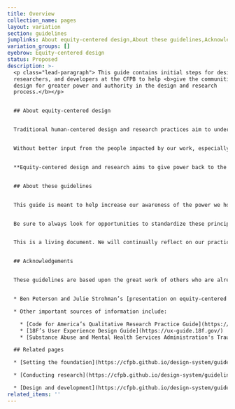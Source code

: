 ```yaml
---
title: Overview
collection_name: pages
layout: variation
section: guidelines
jumplinks: About equity-centered design,About these guidelines,Acknowledgements
variation_groups: []
eyebrow: Equity-centered design
status: Proposed
description: >-
  <p class="lead-paragraph"> This guide contains initial steps for designers,
  researchers, and developers at the CFPB to help <b>give the communities we
  design for greater power and authority in the design and research
  process.</b></p>


  ## About equity-centered design


  Traditional human-centered design and research practices aim to understand and solve for the needs of the people we serve, but with limited input from those people. Designers, researchers, developers, and stakeholders work together to determine goals, what questions to ask, what conclusions to draw, and ultimately what solutions to build. Collectively, we have the power to control the narrative for those we are trying to help.  


  Without better input from the people impacted by our work, especially those in underserved or underrepresented communities, we risk making decisions and creating solutions that do not help them. The natural limits of our own experience may lead us to omit critical perspectives or possibly even create solutions that cause harm.   


  **Equity-centered design and research aims to give power back to the community by purposefully making all the people we design for collaborators in the design and research process.**


  ## About these guidelines


  This guide is meant to help increase our awareness of the power we hold in the design and research process, and to take steps to give more power to those we serve to allow their voices to be heard equitably. We’ve written this guide for use in the context of design, user research, and technology development projects, but we hope it may be of use to any one involved in building solutions for diverse audiences.  The ultimate goal is to infuse equity-centered principles into all our processes and practices to better ensure the products and services we build are actually useful for those who need them the most. 


  Be sure to always look for opportunities to standardize these principles as part of your everyday work. Reconsider recruitment practices, incentives, and how you interact with individuals and communities throughout the lifecycle of a project. Ask yourself, “how is my work contributing to building long-lasting relationships with the organizations, communities, and people the Bureau serves?” 


  This is a living document. We will continually reflect on our practices and revisit or add to these ideas as we grow, change, and learn more.  


  ## Acknowledgements


  These guidelines are based upon the great work of others who are already working diligently in the justice and equity space. Acknowledgments are in order:


  * Ben Peterson and Julie Strohman’s [presentation on equity-centered design and research](https://digital.gov/files/equity-centered-design-revised.pptx) is the primary source of information and inspiration for these guidelines. (The presentation is also available as a [recorded presentation](https://www.youtube.com/watch?v=j1ZJO8maV7s).)

  * Other important sources of information include: 

    * [Code for America’s Qualitative Research Practice Guide](https://info.codeforamerica.org/qualitative-research)
    * [18F’s User Experience Design Guide](https://ux-guide.18f.gov/) 
    * [Substance Abuse and Mental Health Services Administration's Trauma-informed Guidelines](https://ncsacw.acf.hhs.gov/userfiles/files/SAMHSA_Trauma.pdf)

  ## Related pages

  * [Setting the foundation](https://cfpb.github.io/design-system/guidelines/setting-the-foundation)

  * [C﻿onducting research](https://cfpb.github.io/design-system/guidelines/conducting-research)

  * [D﻿esign and development](https://cfpb.github.io/design-system/guidelines/design-and-development)
related_items: ''
---
```

